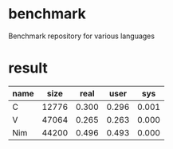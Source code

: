 # benchmark
Benchmark repository for various languages

# result
| name | size  | real  | user  | sys   |
| ---- | ----- | ----- | ----- | ----- |
| C    | 12776 | 0.300 | 0.296 | 0.001 |
| V    | 47064 | 0.265 | 0.263 | 0.000 |
| Nim    | 44200 | 0.496 | 0.493 | 0.000 |
